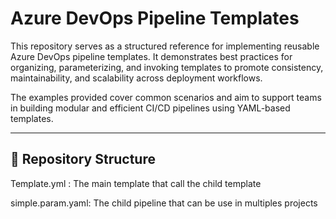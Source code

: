 # Azure DevOps Pipeline Templates

This repository serves as a structured reference for implementing reusable Azure DevOps pipeline templates. It demonstrates best practices for organizing, parameterizing, and invoking templates to promote consistency, maintainability, and scalability across deployment workflows.

The examples provided cover common scenarios and aim to support teams in building modular and efficient CI/CD pipelines using YAML-based templates.

---

## 📁 Repository Structure

Template.yml : The main template that call the child template

simple.param.yaml: The child pipeline that can be use in multiples projects 
